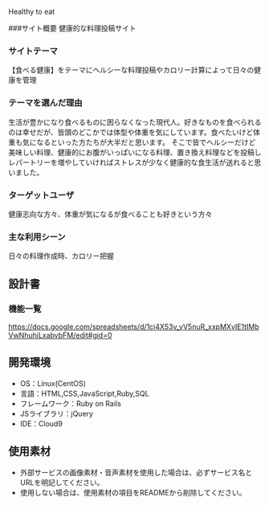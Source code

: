 Healthy to eat

###サイト概要
健康的な料理投稿サイト

### サイトテーマ
【食べる健康】をテーマにヘルシーな料理投稿やカロリー計算によって日々の健康を管理

### テーマを選んだ理由
生活が豊かになり食べるものに困らなくなった現代人。好きなものを食べられるのは幸せだが、皆頭のどこかでは体型や体重を気にしています。食べたいけど体重も気になるといった方たちが大半だと思います。
そこで皆でヘルシーだけど美味しい料理、健康的にお腹がいっぱいになる料理、置き換え料理などを投稿しレパートリーを増やしていければストレスが少なく健康的な食生活が送れると思いました。

### ターゲットユーザ
健康志向な方々、体重が気になるが食べることも好きという方々

### 主な利用シーン
日々の料理作成時、カロリー把握

## 設計書

### 機能一覧
https://docs.google.com/spreadsheets/d/1ci4X53v_vV5nuR_xxpMXvIE1tIMbVwNhuhiLxabvbFM/edit#gid=0

## 開発環境
- OS：Linux(CentOS)
- 言語：HTML,CSS,JavaScript,Ruby,SQL
- フレームワーク：Ruby on Rails
- JSライブラリ：jQuery
- IDE：Cloud9

## 使用素材
- 外部サービスの画像素材・音声素材を使用した場合は、必ずサービス名とURLを明記してください。
- 使用しない場合は、使用素材の項目をREADMEから削除してください。

